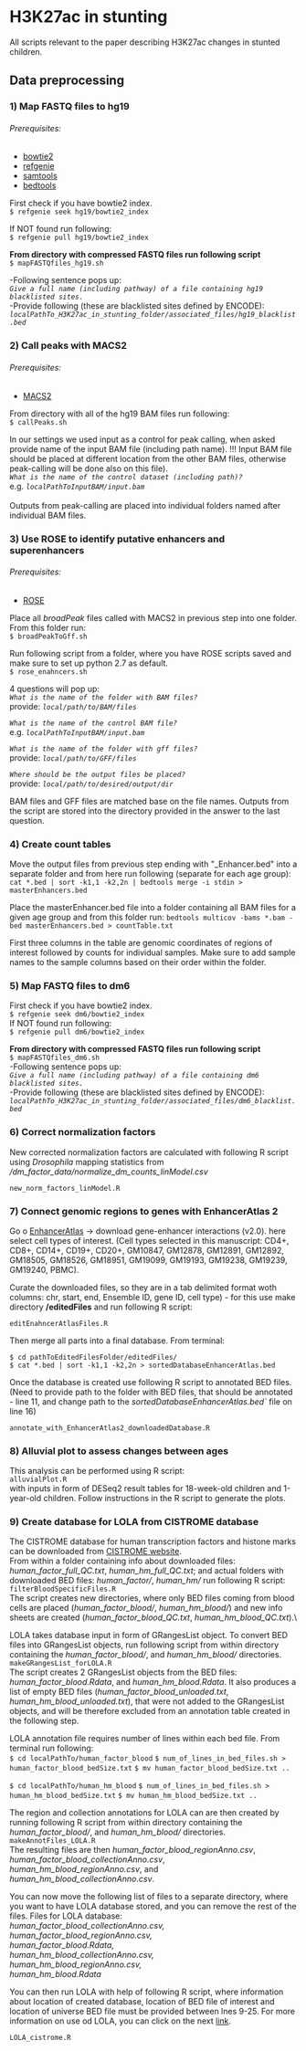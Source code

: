 # H3K27ac in stunting
All scripts relevant to the paper describing H3K27ac changes in stunted children.

## Data preprocessing
### 1) Map FASTQ files to hg19
###### Prerequisites:
+ [bowtie2](http://bowtie-bio.sourceforge.net/bowtie2/index.shtml)
+ [refgenie](http://refgenie.databio.org/en/latest/)
+ [samtools](http://www.htslib.org/)
+ [bedtools](https://bedtools.readthedocs.io/en/latest/index.html)

First check if you have bowtie2 index.\
`$ refgenie seek hg19/bowtie2_index`

If NOT found run following: \
`$ refgenie pull hg19/bowtie2_index` 

**From directory with compressed FASTQ files run following script**\
`$ mapFASTQfiles_hg19.sh `

-Following sentence pops up:\
*`Give a full name (including pathway) of a file containing hg19 blacklisted sites.`*\
-Provide following (these are blacklisted sites defined by ENCODE):\
*`localPathTo_H3K27ac_in_stunting_folder/associated_files/hg19_blacklist.bed`*

### 2) Call peaks with MACS2
###### Prerequisites:
+ [MACS2](https://anaconda.org/bioconda/macs2)

From directory with all of the hg19 BAM files run following:\
`$ callPeaks.sh`

In our settings we used input as a control for peak calling, when asked provide name of the input BAM file (including path name). !!! Input BAM file should be placed at different location from the other BAM files, otherwise peak-calling will be done also on this file).\
*`What is the name of the control dataset (including path)?`*\
e.g. *`localPathToInputBAM/input.bam`*\
\
Outputs from peak-calling are placed into individual folders named after individual BAM files.

### 3) Use ROSE to identify putative enhancers and superenhancers
###### Prerequisites:
+ [ROSE](http://younglab.wi.mit.edu/super_enhancer_code.html)

Place all *broadPeak* files called with MACS2 in previous step into one folder. From this folder run:\
`$ broadPeakToGff.sh`

Run following script from a folder, where you have ROSE scripts saved and make sure to set up python 2.7 as default.\
`$ rose_enahncers.sh`

4 questions will pop up:\
*`What is the name of the folder with BAM files?`*\
provide:  *`local/path/to/BAM/files`*

*`What is the name of the control BAM file?`*\
e.g. *`localPathToInputBAM/input.bam`*


*`What is the name of the folder with gff files?`*\
provide:  *`local/path/to/GFF/files`*


*`Where should be the output files be placed?`*\
provide:  *`local/path/to/desired/output/dir`*

BAM files and GFF files are matched base on the file names. Outputs from the script are stored into the directory provided in the answer to the last question.

### 4) Create count tables
Move the output files from previous step ending with "_Enhancer.bed" into a separate folder and from here run following (separate for each age group): 
`cat *.bed | sort -k1,1 -k2,2n | bedtools merge -i stdin > masterEnhancers.bed`

Place the masterEnhancer.bed file into a folder containing all BAM files for a given age group and from this folder run: 
`bedtools multicov -bams *.bam -bed masterEnhancers.bed > countTable.txt`

First three columns in the table are genomic coordinates of regions of interest followed by counts for individual samples. Make sure to add sample names to the sample columns based on their order within the folder.

### 5) Map FASTQ files to dm6
First check if you have bowtie2 index.\
`$ refgenie seek dm6/bowtie2_index`\
If NOT found run following: \
`$ refgenie pull dm6/bowtie2_index` 

**From directory with compressed FASTQ files run following script**\
`$ mapFASTQfiles_dm6.sh `\
-Following sentence pops up:\
*`Give a full name (including pathway) of a file containing dm6 blacklisted sites.`*\
-Provide following (these are blacklisted sites defined by ENCODE):\
*`localPathTo_H3K27ac_in_stunting_folder/associated_files/dm6_blacklist.bed`*

### 6) Correct normalization factors

New corrected normalization factors are calculated with following R script using *Drosophila* mapping statistics from  */dm_factor_data/normalize_dm_counts_linModel.csv*

`new_norm_factors_linModel.R`

### 7) Connect genomic regions to genes with EnhancerAtlas 2

Go o [EnhancerAtlas](http://www.enhanceratlas.org/download.php) -> download gene-enhancer interactions (v2.0). here select cell types of interest. (Cell types selected in this manuscript: CD4+, CD8+, CD14+, CD19+, CD20+, GM10847, GM12878, GM12891, GM12892, GM18505, GM18526, GM18951, GM19099, GM19193, GM19238, GM19239, GM19240, PBMC). 

Curate the downloaded files, so they are in a tab delimited format woth columns: chr, start, end, Ensemble ID, gene ID, cell type) - for this use make directory **/editedFiles** and run following R script:

`editEnahncerAtlasFiles.R`

Then merge all parts into a final database. From terminal:

`$ cd pathToEditedFilesFolder/editedFiles/`\
`$ cat *.bed | sort -k1,1 -k2,2n > sortedDatabaseEnhancerAtlas.bed`

Once the database is created use following R script to annotated BED files. (Need to provide path to the folder with BED files, that should be annotated - line 11, and change path to the *sortedDatabaseEnhancerAtlas.bed`* file on line 16)

`annotate_with_EnhancerAtlas2_downloadedDatabase.R`

### 8) Alluvial plot to assess changes between ages
This analysis can be performed using R script:\
`alluvialPlot.R`\
with inputs in form of DESeq2 result tables for 18-week-old children and 1-year-old children. Follow instructions in the R script to generate the plots.

### 9) Create database for LOLA from CISTROME database
The CISTROME database for human transcription factors and histone marks can be downloaded from [CISTROME website](http://cistrome.org/db/#/bdown).\
From within a folder containing info about downloaded files: *human_factor_full_QC.txt*, *human_hm_full_QC.txt*; and actual folders with downloaded BED files: *human_factor/*, *human_hm/* run following R script:\
`filterBloodSpecificFiles.R`\
The script creates new directories, where only BED files coming from blood cells are placed (*human_factor_blood/*, *human_hm_blood/*) and new info sheets are created (*human_factor_blood_QC.txt*, *human_hm_blood_QC.txt*).\

LOLA takes database input in form of GRangesList object. To convert BED files into GRangesList objects, run following script from within directory containing the *human_factor_blood/*, and *human_hm_blood/* directories.
`makeGRangesList_forLOLA.R`\
The script creates 2 GRangesList objects from the BED files: *human_factor_blood.Rdata*, and *human_hm_blood.Rdata*. It also produces a list of empty BED files (*human_factor_blood_unloaded.txt*, *human_hm_blood_unloaded.txt*), that were not added to the GRangesList objects, and will be therefore excluded from an annotation table created in the following step. 

LOLA annotation file requires number of lines within each bed file. From terminal run following: \
`$ cd localPathTo/human_factor_blood`
`$ num_of_lines_in_bed_files.sh > human_factor_blood_bedSize.txt`
`$ mv human_factor_blood_bedSize.txt ..`

`$ cd localPathTo/human_hm_blood`
`$ num_of_lines_in_bed_files.sh > human_hm_blood_bedSize.txt`
`$ mv human_hm_blood_bedSize.txt ..`

The region and collection annotations for LOLA can are then created by running following R script from within directory containing the *human_factor_blood/*, and *human_hm_blood/* directories.
`makeAnnotFiles_LOLA.R` \
The resulting files are then *human_factor_blood_regionAnno.csv*, *human_factor_blood_collectionAnno.csv*, *human_hm_blood_regionAnno.csv*, and *human_hm_blood_collectionAnno.csv*. 

You can now move the following list of files to a separate directory, where you want to have LOLA database stored, and you can remove the rest of the files.
Files for LOLA database: \
*human_factor_blood_collectionAnno.csv,\
human_factor_blood_regionAnno.csv,\
human_factor_blood.Rdata,\
human_hm_blood_collectionAnno.csv,\
human_hm_blood_regionAnno.csv,\
human_hm_blood.Rdata*

You can then run LOLA with help of following R script, where information about location of created database, location of BED file of interest and location of universe BED file must be provided between lnes 9-25. For more information on use od LOLA, you can click on the next [link](http://databio.org/lola/).

`LOLA_cistrome.R`

